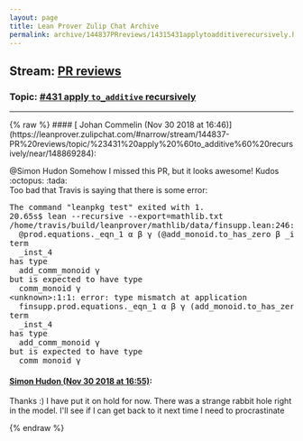 ```yaml
---
layout: page
title: Lean Prover Zulip Chat Archive 
permalink: archive/144837PRreviews/14315431applytoadditiverecursively.html
---
```


## Stream: [PR reviews](https://leanprover-community.github.io/archive/144837PRreviews/index.html)
### Topic: [#431 apply `to_additive` recursively](https://leanprover-community.github.io/archive/144837PRreviews/14315431applytoadditiverecursively.html)

---

<base href="https://leanprover.zulipchat.com">
{% raw %}
#### [ Johan Commelin (Nov 30 2018 at 16:46)](https://leanprover.zulipchat.com/#narrow/stream/144837-PR%20reviews/topic/%23431%20apply%20%60to_additive%60%20recursively/near/148869284):
<p><span class="user-mention" data-user-id="110026">@Simon Hudon</span> Somehow I missed this PR, but it looks awesome! Kudos <span class="emoji emoji-1f419" title="octopus">:octopus:</span> <span class="emoji emoji-1f389" title="tada">:tada:</span> <br>
Too bad that Travis is saying that there is some error:</p>
<div class="codehilite"><pre><span></span>The command &quot;leanpkg test&quot; exited with 1.
20.65s$ lean --recursive --export=mathlib.txt
/home/travis/build/leanprover/mathlib/data/finsupp.lean:246:0: error: type mismatch at application
  @prod.equations._eqn_1 α β γ (@add_monoid.to_has_zero β _inst_3) _inst_4
term
  _inst_4
has type
  add_comm_monoid γ
but is expected to have type
  comm_monoid γ
&lt;unknown&gt;:1:1: error: type mismatch at application
  finsupp.prod.equations._eqn_1 α β γ (add_monoid.to_has_zero β _inst_3) _inst_4
term
  _inst_4
has type
  add_comm_monoid γ
but is expected to have type
  comm_monoid γ
</pre></div>

#### [ Simon Hudon (Nov 30 2018 at 16:55)](https://leanprover.zulipchat.com/#narrow/stream/144837-PR%20reviews/topic/%23431%20apply%20%60to_additive%60%20recursively/near/148869890):
<p>Thanks :) I have put it on hold for now. There was a strange rabbit hole right in the model. I'll see if I can get back to it next time I need to procrastinate</p>


{% endraw %}
